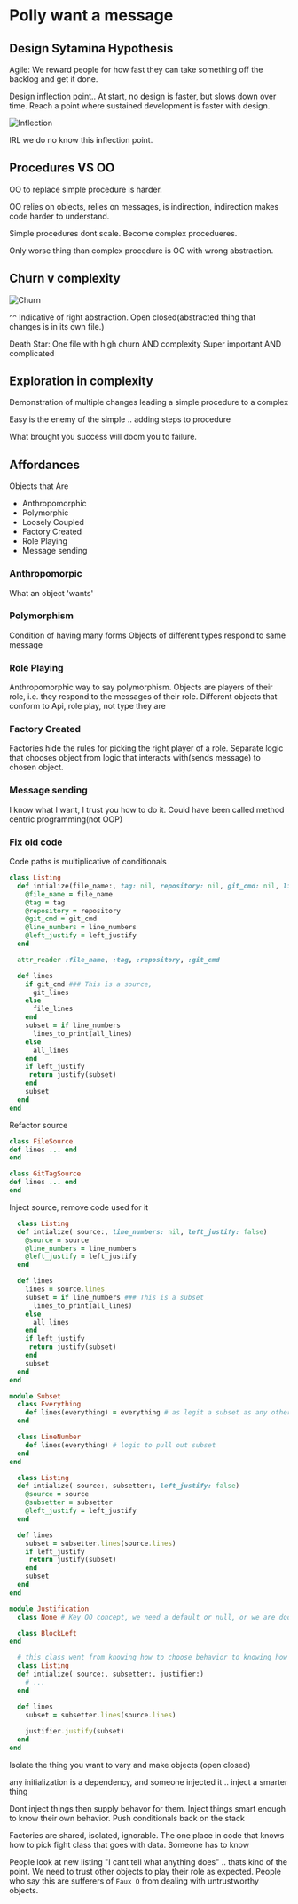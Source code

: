 # Polly want a message

## Design Sytamina Hypothesis

Agile: We reward people for how fast they can take something off the backlog and get it done.

Design inflection point.. At start, no design is faster, but slows down over time. Reach a point where sustained development is faster with design.

![Inflection]( ../images/design_inflection.png)

IRL we do no know this inflection point.

## Procedures VS OO

OO to replace simple procedure is harder.

OO relies on objects, relies on messages, is indirection, indirection makes code harder to understand.

Simple procedures dont scale. Become complex procedueres.

Only worse thing than complex procedure is OO with wrong abstraction.

## Churn v complexity

![Churn](../images/churn_v_complexity.png)

^^ Indicative of right abstraction. Open closed(abstracted thing that changes is in its own file.)

Death Star: One file with high churn AND complexity
Super important AND complicated

## Exploration in complexity

Demonstration of multiple changes leading a simple procedure to a complex

Easy is the enemy of the simple .. adding steps to procedure

What brought you success will doom you to failure.

## Affordances

Objects that Are
- Anthropomorphic
- Polymorphic
- Loosely Coupled
- Factory Created
- Role Playing
- Message sending

### Anthropomorpic

What an object 'wants'

### Polymorphism

Condition of having many forms
Objects of different types respond to same message

### Role Playing

Anthropomorphic way to say polymorphism. Objects are players of their role, i.e. they respond to the messages of their role.
Different objects that conform to Api, role play, not type they are

### Factory Created

Factories hide the rules for picking the right player of a role.
Separate logic that chooses object from logic that interacts with(sends message) to chosen object.

### Message sending

I know what I want, I trust you how to do it.
Could have been called method centric programming(not OOP)


### Fix old code

Code paths is multiplicative of conditionals

```ruby
class Listing
  def intialize(file_name:, tag: nil, repository: nil, git_cmd: nil, line_numbers: nil, left_justify: false)
    @file_name = file_name
    @tag = tag
    @repository = repository
    @git_cmd = git_cmd
    @line_numbers = line_numbers
    @left_justify = left_justify
  end

  attr_reader :file_name, :tag, :repository, :git_cmd

  def lines
    if git_cmd ### This is a source, 
      git_lines
    else
      file_lines
    end
    subset = if line_numbers
      lines_to_print(all_lines)
    else
      all_lines
    end
    if left_justify
     return justify(subset)
    end
    subset
  end
end
```

Refactor source

```ruby
class FileSource
def lines ... end
end

class GitTagSource
def lines ... end
end
```


Inject source, remove code used for it

```ruby 
  class Listing
  def intialize( source:, line_numbers: nil, left_justify: false)
    @source = source
    @line_numbers = line_numbers
    @left_justify = left_justify
  end

  def lines
    lines = source.lines
    subset = if line_numbers ### This is a subset
      lines_to_print(all_lines)
    else
      all_lines
    end
    if left_justify
     return justify(subset)
    end
    subset
  end
end
```

```ruby
module Subset
  class Everything
    def lines(everything) = everything # as legit a subset as any other subset
  end

  class LineNumber
    def lines(everything) # logic to pull out subset
  end
end
```

```ruby
  class Listing
  def intialize( source:, subsetter:, left_justify: false)
    @source = source
    @subsetter = subsetter
    @left_justify = left_justify
  end

  def lines
    subset = subsetter.lines(source.lines)
    if left_justify
     return justify(subset)
    end
    subset
  end
end
```

```ruby
module Justification
  class None # Key OO concept, we need a default or null, or we are doomed to the conditional

  class BlockLeft
end
```

```ruby
  # this class went from knowing how to choose behavior to knowing how to send message to role playing objects Easier to make a part, easier to change parts, harder to understand whole
  class Listing
  def intialize( source:, subsetter:, justifier:)
    # ...
  end

  def lines
    subset = subsetter.lines(source.lines)
    
    justifier.justify(subset)
  end
end
```

Isolate the thing you want to vary and make objects (open closed)

any initialization is a dependency, and someone injected it .. inject a smarter thing

Dont inject things then supply behavor for them. Inject things smart enough to know their own behavior.
Push conditionals back on the stack


Factories are shared, isolated, ignorable. The one place in code that knows how to pick fight class that goes with data. Someone has to know

People look at new listing "I cant tell what anything does" .. thats kind of the point. We need to trust other objects to play their role as expected. People who say this are sufferers of `Faux O` from dealing with untrustworthy objects.
